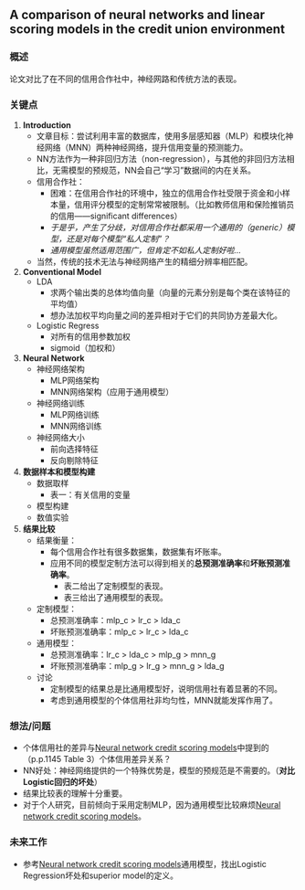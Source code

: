 ## A comparison of neural networks and linear scoring models in the credit union environment 


### 概述

论文对比了在不同的信用合作社中，神经网路和传统方法的表现。


### 关键点

1. **Introduction**
	- 文章目标：尝试利用丰富的数据库，使用多层感知器（MLP）和模块化神经网络（MNN）两种神经网络，提升信用变量的预测能力。
	- NN方法作为一种非回归方法（non-regression），与其他的非回归方法相比，无需模型的预规范，NN会自己“学习”数据间的内在关系。
	- 信用合作社：
		- 困难：在信用合作社的环境中，独立的信用合作社受限于资金和小样本量，信用评分模型的定制常常被限制。（比如教师信用和保险推销员的信用——significant differences）
		- *于是乎，产生了分歧，对信用合作社都采用一个通用的（generic）模型，还是对每个模型“私人定制”？*
		- *通用模型虽然适用范围广，但肯定不如私人定制好啦...*
	- 当然，传统的技术无法与神经网络产生的精细分辨率相匹配。 
2. **Conventional Model**
	- LDA
		- 求两个输出类的总体均值向量（向量的元素分别是每个类在该特征的平均值）
		- 想办法加权平均向量之间的差异相对于它们的共同协方差最大化。
	- Logistic Regress
		- 对所有的信用参数加权
		- sigmoid（加权和）
3. **Neural Network**
	- 神经网络架构
		- MLP网络架构
		- MNN网络架构（应用于通用模型） 
	- 神经网络训练
		- MLP网络训练
		- MNN网络训练
	- 神经网络大小 
		- 前向选择特征
		- 反向剔除特征
4. **数据样本和模型构建**
	- 数据取样
		- 表一：有关信用的变量
	- 模型构建
	- 数值实验
5. **结果比较**
	- 结果衡量：
		- 每个信用合作社有很多数据集，数据集有坏账率。
		- 应用不同的模型定制方法可以得到相关的**总预测准确率**和**坏账预测准确率**。
			- 表二给出了定制模型的表现。
			- 表三给出了通用模型的表现。
	- 定制模型：
		- 总预测准确率：mlp_c > lr_c > lda_c
		- 坏账预测准确率：mlp_c > lr_c > lda_c
	- 通用模型：
		- 总预测准确率：lr_c > lda_c > mlp_g > mnn_g
		- 坏账预测准确率：mlp_g > lr_g > mnn_g > lda_g
	- 讨论
		- 定制模型的结果总是比通用模型好，说明信用社有着显著的不同。
		- 考虑到通用模型的个体信用社非均匀性，MNN就能发挥作用了。


### 想法/问题

- 个体信用社的差异与[Neural network credit scoring models](https://www.researchgate.net/profile/David_West6/publication/223425357_Neural_Network_Credit_Scoring_Models/links/5ae9c71c45851588dd826629/Neural-Network-Credit-Scoring-Models.pdf)中提到的（p.p.1145 Table 3）个体信用差异关系？
- NN好处：神经网络提供的一个特殊优势是，模型的预规范是不需要的。（**对比Logistic回归的坏处**）
- 结果比较表的理解十分重要。
- 对于个人研究，目前倾向于采用定制MLP，因为通用模型比较麻烦[Neural network credit scoring models](https://www.researchgate.net/profile/David_West6/publication/223425357_Neural_Network_Credit_Scoring_Models/links/5ae9c71c45851588dd826629/Neural-Network-Credit-Scoring-Models.pdf)。


### 未来工作

- 参考[Neural network credit scoring models](https://www.researchgate.net/profile/David_West6/publication/223425357_Neural_Network_Credit_Scoring_Models/links/5ae9c71c45851588dd826629/Neural-Network-Credit-Scoring-Models.pdf)通用模型，找出Logistic Regression坏处和superior model的定义。

   






